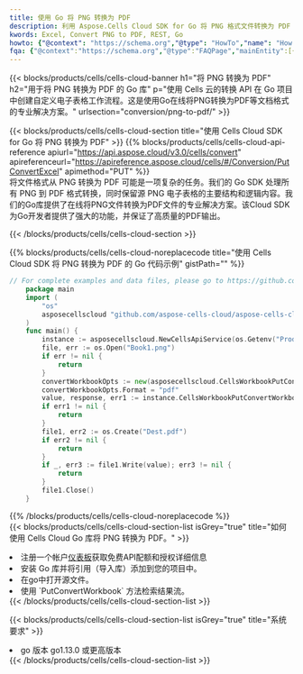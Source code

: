 ```yaml
---
title: 使用 Go 将 PNG 转换为 PDF
description: 利用 Aspose.Cells Cloud SDK for Go 将 PNG 格式文件转换为 PDF 格式文件。
kwords: Excel, Convert PNG to PDF, REST, Go
howto: {"@context": "https://schema.org","@type": "HowTo","name": "How to convert PNG to PDF using the Cells Cloud Go library.","description": "How to convert PNG to PDF using the Cells Cloud Go library.","image": {"@type": "ImageObject"},"url": "/go/conversion/png-to-pdf/","step": [{ "@type": "HowToStep","name": "How to convert PNG to PDF using the Cells Cloud Go library. step 1", "image": {"@type": "ImageObject",},"url": "/go/conversion/png-to-pdf/","text": "Register an account at <a href='https://dashboard.aspose.cloud/'>Dashboard</a> to get free API quota & authorization details",},{ "@type": "HowToStep","name": "How to convert PNG to PDF using the Cells Cloud Go library. step 1", "image": {"@type": "ImageObject",},"url": "/go/conversion/png-to-pdf/","text": "Install Go library and add the reference (import the library) to your project.",},{ "@type": "HowToStep","name": "How to convert PNG to PDF using the Cells Cloud Go library. step 1", "image": {"@type": "ImageObject",},"url": "/go/conversion/png-to-pdf/","text": "Open the source file in go.",},{ "@type": "HowToStep","name": "How to convert PNG to PDF using the Cells Cloud Go library. step 1", "image": {"@type": "ImageObject",},"url": "/go/conversion/png-to-pdf/","text": "Use the `PutConvertWorkbook` method to retrieve the resulting stream.",}, ],"supply": {"@type": "HowToSupply","name": "document"},"tool": [{"@type": "HowToTool","name": "Goland, Visual Studio Code, Eclipse"},{"@type": "HowToTool","name": "Aspose Cells"}],"totalTime": "PT6M"}
fqa: {"@context":"https://schema.org","@type":"FAQPage","mainEntity":[{"@type":"Question","name":"Why convert file formats in C# using REST API?","acceptedAnswer":{"@type":"Answer","text":"Documents are encoded in many ways, and some files may be incompatible with the software you use. To open and read such files, just convert them to appropriate file formats.<br/><ol><li>Install .NET SDK and add the reference (import the library) to your project.</li><li>Open the source file in C# using REST API.</li><li>Call the PutConvertWorkbookRequest() method, passing an output filename with required extension.</li><li>Get the result of conversion as a separate file.</li></ol>"}},{"@type":"Question","name":"What file formats can I convert with your C# library?","acceptedAnswer":{"@type":"Answer","text":"We support a variety of file formats for conversion using .NET library, including XLSX, Excel, xls , PDF, CSV, HTML, Markdown, XML, PNG, JPG, TIFF, Json, TXT and many more."}},{"@type":"Question","name":"What is the maximum allowed file size for conversion using this .NET library?","acceptedAnswer":{"@type":"Answer","text":"There are no file size limits for format conversions using .NET library."}}]}
---
```

{{< blocks/products/cells/cells-cloud-banner h1="将 PNG 转换为 PDF" h2="用于将 PNG 转换为 PDF 的 Go 库" p="使用 Cells 云的转换 API 在 Go 项目中创建自定义电子表格工作流程。这是使用Go在线将PNG转换为PDF等文档格式的专业解决方案。" urlsection="conversion/png-to-pdf/" >}}

{{< blocks/products/cells/cells-cloud-section title="使用 Cells Cloud SDK for Go 将 PNG 转换为 PDF" >}}
{{% blocks/products/cells/cells-cloud-api-reference apiurl="https://api.aspose.cloud/v3.0/cells/convert" apireferenceurl="https://apireference.aspose.cloud/cells/#/Conversion/PutConvertExcel" apimethod="PUT" %}}
<br/>
将文件格式从 PNG 转换为 PDF 可能是一项复杂的任务。我们的 Go SDK 处理所有 PNG 到 PDF 格式转换，同时保留源 PNG 电子表格的主要结构和逻辑内容。我们的Go库提供了在线将PNG文件转换为PDF文件的专业解决方案。该Cloud SDK为Go开发者提供了强大的功能，并保证了高质量的PDF输出。

{{< /blocks/products/cells/cells-cloud-section >}}

{{% blocks/products/cells/cells-cloud-noreplacecode title="使用 Cells Cloud SDK 将 PNG 转换为 PDF 的 Go 代码示例" gistPath="" %}}
 
```go
// For complete examples and data files, please go to https://github.com/aspose-cells-cloud/aspose-cells-cloud-go/
    package main
    import (
	    "os"
	    asposecellscloud "github.com/aspose-cells-cloud/aspose-cells-cloud-go/v22"
    )
    func main() {
	    instance := asposecellscloud.NewCellsApiService(os.Getenv("ProductClientId"), os.Getenv("ProductClientSecret"))
	    file, err := os.Open("Book1.png")
	    if err != nil {
		    return
	    }
	    convertWorkbookOpts := new(asposecellscloud.CellsWorkbookPutConvertWorkbookOpts)
	    convertWorkbookOpts.Format = "pdf"
	    value, response, err1 := instance.CellsWorkbookPutConvertWorkbook(file, convertWorkbookOpts)
	    if err1 != nil {
		    return
	    }
	    file1, err2 := os.Create("Dest.pdf")
	    if err2 != nil {
		    return
	    }
	    if _, err3 := file1.Write(value); err3 != nil {
		    return
	    }
	    file1.Close()
    }
```
 
{{% /blocks/products/cells/cells-cloud-noreplacecode %}}
<br/>
{{< blocks/products/cells/cells-cloud-section-list isGrey="true" title="如何使用 Cells Cloud Go 库将 PNG 转换为 PDF。" >}}
<li>注册一个帐户<a href="https://dashboard.aspose.cloud/">仪表板</a>获取免费API配额和授权详细信息</li>
<li>安装 Go 库并将引用（导入库）添加到您的项目中。</li>
<li>在go中打开源文件。</li>
<li>使用 `PutConvertWorkbook` 方法检索结果流。</li>
{{< /blocks/products/cells/cells-cloud-section-list >}}

{{< blocks/products/cells/cells-cloud-section-list isGrey="true" title="系统要求" >}}
<li>go 版本 go1.13.0 或更高版本</li>
{{< /blocks/products/cells/cells-cloud-section-list >}}

